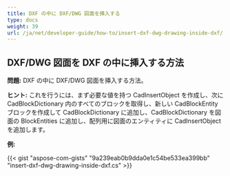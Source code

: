 ```yaml
---
title: DXF の中に DXF/DWG 図面を挿入する
type: docs
weight: 39
url: /ja/net/developer-guide/how-to/insert-dxf-dwg-drawing-inside-dxf/
---
```


## **DXF/DWG 図面を DXF の中に挿入する方法**

**問題:** DXF の中に DXF/DWG 図面を挿入する方法。

**ヒント:** これを行うには、まず必要な値を持つ CadInsertObject を作成し、次に CadBlockDictionary 内のすべてのブロックを取得し、新しい CadBlockEntity ブロックを作成して CadBlockDictionary に追加し、CadBlockDictionary を図面の BlockEntities に追加し、配列用に図面のエンティティに CadInsertObject を追加します。

**例:**

{{< gist "aspose-com-gists" "9a239eab0b9dda0e1c54be533ea399bb" "insert-dxf-dwg-drawing-inside-dxf.cs" >}}
